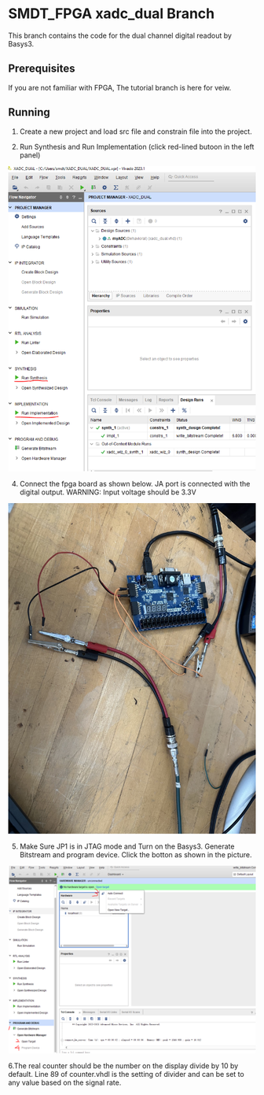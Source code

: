 # SMDT_FPGA xadc_dual Branch
This branch contains the code for the dual channel digital readout by Basys3.

## Prerequisites
If you are not familiar with FPGA, The tutorial branch is here for veiw.

## Running
1. Create a new project and load src file and constrain file into the project. 

3. Run Synthesis and Run Implementation (click red-lined butoon in the left panel)

![avatar](Plots/SI.PNG)

4. Connect the fpga board as shown below. JA port is connected with the digital output. WARNING: Input voltage should be 3.3V

![avatar](Plots/Connect.jpeg)

5. Make Sure JP1 is in JTAG mode and Turn on the Basys3. Generate Bitstream and program device. Click the botton as shown in the picture. 

![avatar](Plots/Hardware.PNG)

6.The real counter should be the number on the display divide by 10 by default. Line 89 of counter.vhdl is the setting of divider and can be set to any value based on the signal rate.  
